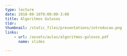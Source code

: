 ```yaml
---
type: lecture
date: 2018-09-16T0:00:00-3:00
title: Algoritmos Gulosos
tldr: 
thumbnail: /static_files/presentations/introducao.png
links: 
    - url: /assets/aulas/algoritmos-gulosos.pdf
      name: slides

---
```


<!-- **Suggested Readings:**
- [Readings 1](http://example.com)
- [Readings 2](http://example.com) -->

